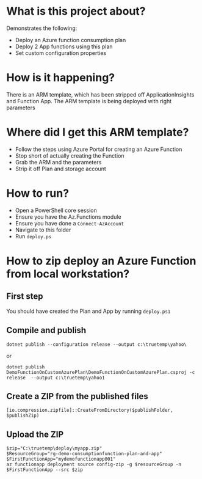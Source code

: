 # What is this project about?
Demonstrates the following:
- Deploy an Azure function consumption plan
- Deploy 2 App functions using this plan
- Set custom configuration properties

# How is it happening?
There is an ARM template, which has been stripped off ApplicationInsights and Function App. The ARM template is being deployed with right parameters

# Where did I get this ARM template?
- Follow the steps using Azure Portal for creating an Azure Function
- Stop short of actually creating the Function
- Grab the ARM and the parameters
- Strip it off Plan and storage account

# How to run?
- Open a PowerShell core session
- Ensure you have the Az.Functions module
- Ensure you have done a `Connect-AzAccount`
- Navigate to this folder
- Run `deploy.ps`

# How to zip deploy an Azure Function from local workstation?
## First step
You should have created the Plan and App by running `deploy.ps1`

## Compile and publish
```
dotnet publish --configuration release --output c:\truetemp\yahoo\
```
or

```
dotnet publish  DemoFunctionOnCustomAzurePlan\DemoFunctionOnCustomAzurePlan.csproj -c release  --output c:\truetemp\yahoo1

```

## Create a ZIP from the published files
```
[io.compression.zipfile]::CreateFromDirectory($publishFolder, $publishZip)
```

## Upload the ZIP
```
$zip="C:\truetemp\deploy\myapp.zip"
$ResourceGroup="rg-demo-consumptionfunction-plan-and-app"
$FirstFunctionApp="mydemofunctionapp001"
az functionapp deployment source config-zip -g $resourceGroup -n $FirstFunctionApp --src $zip


```
